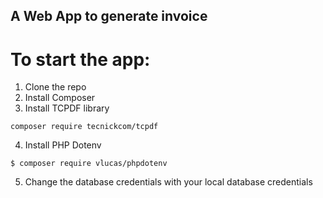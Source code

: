 ## A Web App to generate invoice
# To start the app:
1. Clone the repo
2. Install Composer
3. Install TCPDF library
```
composer require tecnickcom/tcpdf
```
4. Install PHP Dotenv
```
$ composer require vlucas/phpdotenv
``` 
5. Change the database credentials with your local database credentials
